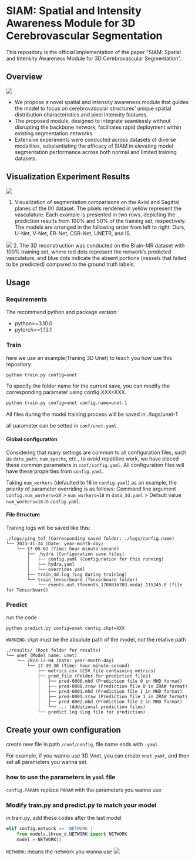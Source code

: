 # SIAM: Spatial and Intensity Awareness Module for 3D Cerebrovascular Segmentation
This repository is the official implementation of the paper "SIAM: Spatial and Intensity Awareness Module for 3D Cerebrovascular Segmentation".

## Overview
![](https://s2.loli.net/2024/04/16/8bDqWxdE6wTQmo3.png)
- We propose a novel spatial and intensity awareness module that guides the model to focus on cerebrovascular structures’ unique spatial distribution characteristics and pixel intensity features.
- The proposed module, designed to integrate seamlessly without disrupting the backbone network, facilitates rapid deployment within existing segmentation networks.
- Extensive experiments were conducted across datasets of diverse modalities, substantiating the efficacy of SIAM in elevating model segmentation performance across both normal and limited training datasets.
## Visualization Experiment Results
![](https://s2.loli.net/2024/04/16/Hg5vNDeJxowKLRy.png)
1. Visualization of segmentation comparisons on the Axial and Sagittal planes of the IXI dataset. The pixels rendered in yellow represent the vasculature. Each example is presented in two rows, depicting the prediction results from 100% and 50% of the training set, respectively. The models are arranged in the following order from left to right: Ours, U-Net, V-Net, ER-Net, CSR-Net, UNETR, and IS.

![](https://s2.loli.net/2024/04/16/o35ynHXuksf2qFD.png)
2. The 3D reconstruction was conducted on the Brain-MR dataset with 100% training set, where red dots represent the network’s predicted vasculature, and blue dots indicate the absent portions (vessels that failed to be predicted) compared to the ground truth labels.

## Usage

### Requirements

The recommend python and package version:

* python>=3.10.0
* pytorch>=1.13.1

### Train

here we use an example(Traning 3D Unet) to teach you how use this repository

```BASH
python train.py config=unet
```
To specify the folder name for the current save, you can modify the corresponding parameter using config.XXX=XXX.
```BASH
python train.py config=unet config.name=unet-1
```
All files during the model training process will be saved in ./logs/unet-1

all parameter can be setted in `conf/unet.yaml`
#### Global configuration
Considering that many settings are common to all configuration files, such as `data_path`, `num_epochs`, etc., to avoid repetitive work, we have placed these common parameters in `conf/config.yaml`. All configuration files will have these properties from `config.yaml`.

Taking `num_workers` (defaulted to 18 in `config.yaml`) as an example, the priority of parameter overriding is as follows:
Command line argument `config.num_workers=20` > `num_workers=18` in `data_3d.yaml` > Default value `num_workers=18` in `config.yaml`.

#### File Structure
Traning logs will be saved like this:
```
./logs/ying_tof (Corresponding saved folder: ./logs/config.name)
└── 2023-11-24 (Date: year-month-day)
    └── 17-05-02 (Time: hour-minute-second)
        ├── .hydra (Configuration save files)
        │   ├── config.yaml (Configuration for this running)
        │   ├── hydra.yaml
        │   └── overrides.yaml
        ├── train_3d.log (Log during training)
        └── train_tensorboard (Tensorboard folder)
            └── events.out.tfevents.1700816703.medai.115245.0 (file for Tensorboard)
```
### Predict

run the code

```BASH
python predict.py config=unet config.ckpt=XXX
```
`WARNING`: ckpt must be the absolute path of the model, not the relative path
```
./results/ (Root folder for results)
└── unet (Model name: unet)
    └── 2023-12-04 (Date: year-month-day)
        └── 17-39-30 (Time: hour-minute-second)
            ├── metrics.csv (CSV file containing metrics)
            ├── pred_file (Folder for prediction files)
            │   ├── pred-0000.mhd (Prediction file 0 in MHD format)
            │   ├── pred-0000.zraw (Prediction file 0 in ZRAW format)
            │   ├── pred-0001.mhd (Prediction file 1 in MHD format)
            │   ├── pred-0001.zraw (Prediction file 1 in ZRAW format)
            │   ├── pred-0002.mhd (Prediction file 2 in MHD format)
            │   └── ... (Additional prediction files)
            └── predict.log (Log file for prediction)
```


## Create your own configuration

create new file in path `/conf/config`, file name ends with `.yaml`.

For example, if you wanna use 3D Vnet, you can create `vnet.yaml`, and then set all parameters you wanna set.

### how to use the parameters in `yaml` file

`config.PARAM`: replace `PARAM` with the parameters you wanna use

### Modify train.py and predict.py to match your model

in train.py, add these codes after the last model

```Python
elif config.network == 'NETWORK':
    from models.three_d.NETWORK import NETWORK
    model = NETWORK()
```

`NETWORK`: means the network you wanna use
![](https://s2.loli.net/2023/10/26/LEQt8p7TufXxqyb.png)
